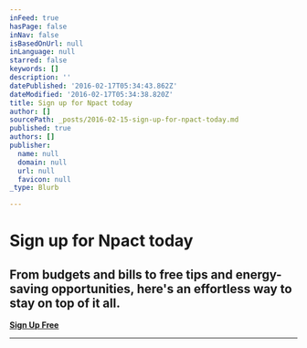 ```yaml
---
inFeed: true
hasPage: false
inNav: false
isBasedOnUrl: null
inLanguage: null
starred: false
keywords: []
description: ''
datePublished: '2016-02-17T05:34:43.862Z'
dateModified: '2016-02-17T05:34:38.820Z'
title: Sign up for Npact today
author: []
sourcePath: _posts/2016-02-15-sign-up-for-npact-today.md
published: true
authors: []
publisher:
  name: null
  domain: null
  url: null
  favicon: null
_type: Blurb

---
```

# Sign up for Npact today

## From budgets and bills to free tips and energy-saving opportunities, here's an effortless way to stay on top of it all.

**[Sign Up Free][0]**

****

[0]: kanyewest.com